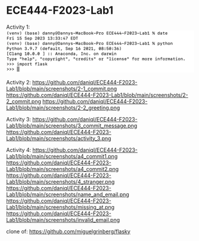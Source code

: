 # ECE444-F2023-Lab1
Activity 1:
![ScreenShot](https://github.com/daniql/ECE444-F2023-Lab1/blob/main/screenshots/activity_1.png)

Activity 2:
https://github.com/daniql/ECE444-F2023-Lab1/blob/main/screenshots/2-1_commit.png
https://github.com/daniql/ECE444-F2023-Lab1/blob/main/screenshots/2-2_commit.png
https://github.com/daniql/ECE444-F2023-Lab1/blob/main/screenshots/2-2_greeting.png

Activity 3:
https://github.com/daniql/ECE444-F2023-Lab1/blob/main/screenshots/3_commit_message.png
https://github.com/daniql/ECE444-F2023-Lab1/blob/main/screenshots/activity_3.png

Activity 4:
https://github.com/daniql/ECE444-F2023-Lab1/blob/main/screenshots/a4_commit1.png
https://github.com/daniql/ECE444-F2023-Lab1/blob/main/screenshots/a4_commit2.png
https://github.com/daniql/ECE444-F2023-Lab1/blob/main/screenshots/4_stranger.png
https://github.com/daniql/ECE444-F2023-Lab1/blob/main/screenshots/name_and_email.png
https://github.com/daniql/ECE444-F2023-Lab1/blob/main/screenshots/missing_at.png
https://github.com/daniql/ECE444-F2023-Lab1/blob/main/screenshots/invalid_email.png

clone of: https://github.com/miguelgrinberg/flasky
